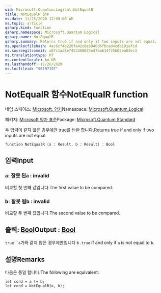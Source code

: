 ```yaml
---
uid: Microsoft.Quantum.Logical.NotEqualR
title: NotEqualR 함수
ms.date: 11/25/2020 12:00:00 AM
ms.topic: article
qsharp.kind: function
qsharp.namespace: Microsoft.Quantum.Logical
qsharp.name: NotEqualR
qsharp.summary: Returns true if and only if two inputs are not equal.
ms.openlocfilehash: 4ac6cf4b220fa42c8eb946d6fbcad4cdb191afcd
ms.sourcegitcommit: a87c1aa8e7453360025e47ba614f25b02ea84ec3
ms.translationtype: MT
ms.contentlocale: ko-KR
ms.lasthandoff: 11/26/2020
ms.locfileid: "96197197"
---
```

# <a name="notequalr-function"></a><span data-ttu-id="85f3a-102">NotEqualR 함수</span><span class="sxs-lookup"><span data-stu-id="85f3a-102">NotEqualR function</span></span>

<span data-ttu-id="85f3a-103">네임 스페이스: [Microsoft. 양자](xref:Microsoft.Quantum.Logical)</span><span class="sxs-lookup"><span data-stu-id="85f3a-103">Namespace: [Microsoft.Quantum.Logical](xref:Microsoft.Quantum.Logical)</span></span>

<span data-ttu-id="85f3a-104">패키지: [Microsoft 양자 표준](https://nuget.org/packages/Microsoft.Quantum.Standard)</span><span class="sxs-lookup"><span data-stu-id="85f3a-104">Package: [Microsoft.Quantum.Standard](https://nuget.org/packages/Microsoft.Quantum.Standard)</span></span>


<span data-ttu-id="85f3a-105">두 입력이 같지 않은 경우에만 true를 반환 합니다.</span><span class="sxs-lookup"><span data-stu-id="85f3a-105">Returns true if and only if two inputs are not equal.</span></span>

```qsharp
function NotEqualR (a : Result, b : Result) : Bool
```


## <a name="input"></a><span data-ttu-id="85f3a-106">입력</span><span class="sxs-lookup"><span data-stu-id="85f3a-106">Input</span></span>

### <a name="a--__invalidresult__"></a><span data-ttu-id="85f3a-107">a: __잘못 <Result> 된__</span><span class="sxs-lookup"><span data-stu-id="85f3a-107">a : __invalid<Result>__</span></span>

<span data-ttu-id="85f3a-108">비교할 첫 번째 값입니다.</span><span class="sxs-lookup"><span data-stu-id="85f3a-108">The first value to be compared.</span></span>


### <a name="b--__invalidresult__"></a><span data-ttu-id="85f3a-109">b: __잘못 <Result> 됨__</span><span class="sxs-lookup"><span data-stu-id="85f3a-109">b : __invalid<Result>__</span></span>

<span data-ttu-id="85f3a-110">비교할 두 번째 값입니다.</span><span class="sxs-lookup"><span data-stu-id="85f3a-110">The second value to be compared.</span></span>



## <a name="output--bool"></a><span data-ttu-id="85f3a-111">출력: [Bool](xref:microsoft.quantum.lang-ref.bool)</span><span class="sxs-lookup"><span data-stu-id="85f3a-111">Output : [Bool](xref:microsoft.quantum.lang-ref.bool)</span></span>

<span data-ttu-id="85f3a-112">`true``a`가와 같지 않은 경우에만입니다 `b` .</span><span class="sxs-lookup"><span data-stu-id="85f3a-112">`true` if and only if `a` is not equal to `b`.</span></span>

## <a name="remarks"></a><span data-ttu-id="85f3a-113">설명</span><span class="sxs-lookup"><span data-stu-id="85f3a-113">Remarks</span></span>

<span data-ttu-id="85f3a-114">다음은 동일 합니다.</span><span class="sxs-lookup"><span data-stu-id="85f3a-114">The following are equivalent:</span></span>

```Q#
let cond = a != b;
let cond = NotEqualR(a, b);
```